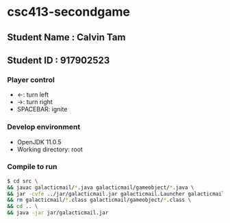 # csc413-secondgame

## Student Name  : Calvin Tam
## Student ID    : 917902523

### Player control
- ←: turn left
- →: turn right
- SPACEBAR: ignite

### Develop environment
- OpenJDK 11.0.5
- Working directory: root

### Compile to run
```bash
$ cd src \
&& javac galacticmail/*.java galacticmail/gameobject/*.java \
&& jar -cvfe ../jar/galacticmail.jar galacticmail.Launcher galacticmail/*.class galacticmail/gameobject/*.class ../resources/* \
&& rm galacticmail/*.class galacticmail/gameobject/*.class \
&& cd .. \
&& java -jar jar/galacticmail.jar
```
